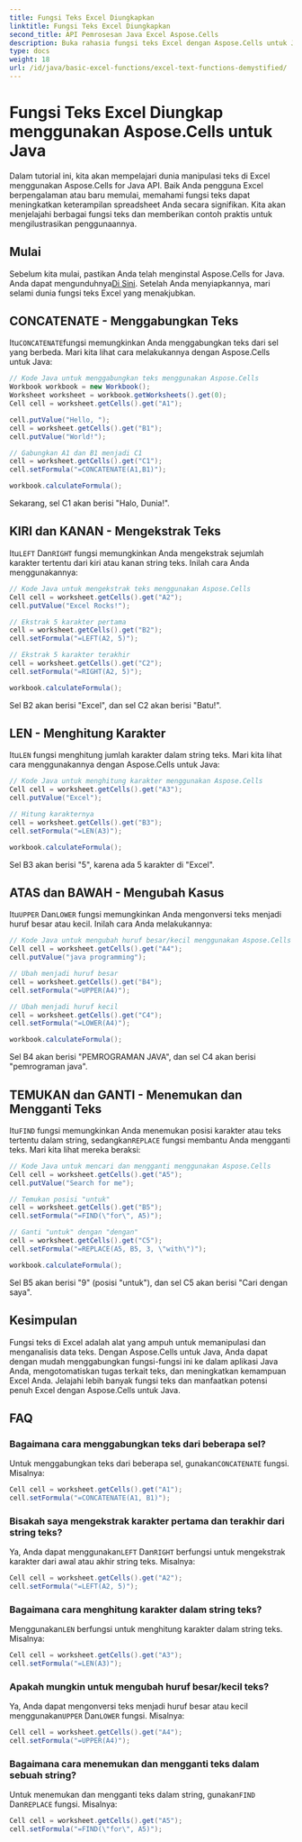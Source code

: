 ```yaml
---
title: Fungsi Teks Excel Diungkapkan
linktitle: Fungsi Teks Excel Diungkapkan
second_title: API Pemrosesan Java Excel Aspose.Cells
description: Buka rahasia fungsi teks Excel dengan Aspose.Cells untuk Java. Pelajari cara memanipulasi, mengekstrak, dan mengubah teks di Excel dengan mudah.
type: docs
weight: 18
url: /id/java/basic-excel-functions/excel-text-functions-demystified/
---
```


# Fungsi Teks Excel Diungkap menggunakan Aspose.Cells untuk Java

Dalam tutorial ini, kita akan mempelajari dunia manipulasi teks di Excel menggunakan Aspose.Cells for Java API. Baik Anda pengguna Excel berpengalaman atau baru memulai, memahami fungsi teks dapat meningkatkan keterampilan spreadsheet Anda secara signifikan. Kita akan menjelajahi berbagai fungsi teks dan memberikan contoh praktis untuk mengilustrasikan penggunaannya.

## Mulai

 Sebelum kita mulai, pastikan Anda telah menginstal Aspose.Cells for Java. Anda dapat mengunduhnya[Di Sini](https://releases.aspose.com/cells/java/). Setelah Anda menyiapkannya, mari selami dunia fungsi teks Excel yang menakjubkan.

## CONCATENATE - Menggabungkan Teks

 Itu`CONCATENATE`fungsi memungkinkan Anda menggabungkan teks dari sel yang berbeda. Mari kita lihat cara melakukannya dengan Aspose.Cells untuk Java:

```java
// Kode Java untuk menggabungkan teks menggunakan Aspose.Cells
Workbook workbook = new Workbook();
Worksheet worksheet = workbook.getWorksheets().get(0);
Cell cell = worksheet.getCells().get("A1");

cell.putValue("Hello, ");
cell = worksheet.getCells().get("B1");
cell.putValue("World!");

// Gabungkan A1 dan B1 menjadi C1
cell = worksheet.getCells().get("C1");
cell.setFormula("=CONCATENATE(A1,B1)");

workbook.calculateFormula();
```

Sekarang, sel C1 akan berisi "Halo, Dunia!".

## KIRI dan KANAN - Mengekstrak Teks

 Itu`LEFT` Dan`RIGHT` fungsi memungkinkan Anda mengekstrak sejumlah karakter tertentu dari kiri atau kanan string teks. Inilah cara Anda menggunakannya:

```java
// Kode Java untuk mengekstrak teks menggunakan Aspose.Cells
Cell cell = worksheet.getCells().get("A2");
cell.putValue("Excel Rocks!");

// Ekstrak 5 karakter pertama
cell = worksheet.getCells().get("B2");
cell.setFormula("=LEFT(A2, 5)");

// Ekstrak 5 karakter terakhir
cell = worksheet.getCells().get("C2");
cell.setFormula("=RIGHT(A2, 5)");

workbook.calculateFormula();
```

Sel B2 akan berisi "Excel", dan sel C2 akan berisi "Batu!".

## LEN - Menghitung Karakter

 Itu`LEN` fungsi menghitung jumlah karakter dalam string teks. Mari kita lihat cara menggunakannya dengan Aspose.Cells untuk Java:

```java
// Kode Java untuk menghitung karakter menggunakan Aspose.Cells
Cell cell = worksheet.getCells().get("A3");
cell.putValue("Excel");

// Hitung karakternya
cell = worksheet.getCells().get("B3");
cell.setFormula("=LEN(A3)");

workbook.calculateFormula();
```

Sel B3 akan berisi "5", karena ada 5 karakter di "Excel".

## ATAS dan BAWAH - Mengubah Kasus

 Itu`UPPER` Dan`LOWER` fungsi memungkinkan Anda mengonversi teks menjadi huruf besar atau kecil. Inilah cara Anda melakukannya:

```java
// Kode Java untuk mengubah huruf besar/kecil menggunakan Aspose.Cells
Cell cell = worksheet.getCells().get("A4");
cell.putValue("java programming");

// Ubah menjadi huruf besar
cell = worksheet.getCells().get("B4");
cell.setFormula("=UPPER(A4)");

// Ubah menjadi huruf kecil
cell = worksheet.getCells().get("C4");
cell.setFormula("=LOWER(A4)");

workbook.calculateFormula();
```

Sel B4 akan berisi "PEMROGRAMAN JAVA", dan sel C4 akan berisi "pemrograman java".

## TEMUKAN dan GANTI - Menemukan dan Mengganti Teks

 Itu`FIND` fungsi memungkinkan Anda menemukan posisi karakter atau teks tertentu dalam string, sedangkan`REPLACE` fungsi membantu Anda mengganti teks. Mari kita lihat mereka beraksi:

```java
// Kode Java untuk mencari dan mengganti menggunakan Aspose.Cells
Cell cell = worksheet.getCells().get("A5");
cell.putValue("Search for me");

// Temukan posisi "untuk"
cell = worksheet.getCells().get("B5");
cell.setFormula("=FIND(\"for\", A5)");

// Ganti "untuk" dengan "dengan"
cell = worksheet.getCells().get("C5");
cell.setFormula("=REPLACE(A5, B5, 3, \"with\")");

workbook.calculateFormula();
```

Sel B5 akan berisi "9" (posisi "untuk"), dan sel C5 akan berisi "Cari dengan saya".

## Kesimpulan

Fungsi teks di Excel adalah alat yang ampuh untuk memanipulasi dan menganalisis data teks. Dengan Aspose.Cells untuk Java, Anda dapat dengan mudah menggabungkan fungsi-fungsi ini ke dalam aplikasi Java Anda, mengotomatiskan tugas terkait teks, dan meningkatkan kemampuan Excel Anda. Jelajahi lebih banyak fungsi teks dan manfaatkan potensi penuh Excel dengan Aspose.Cells untuk Java.

## FAQ

### Bagaimana cara menggabungkan teks dari beberapa sel?

 Untuk menggabungkan teks dari beberapa sel, gunakan`CONCATENATE` fungsi. Misalnya:
```java
Cell cell = worksheet.getCells().get("A1");
cell.setFormula("=CONCATENATE(A1, B1)");
```

### Bisakah saya mengekstrak karakter pertama dan terakhir dari string teks?

 Ya, Anda dapat menggunakan`LEFT` Dan`RIGHT` berfungsi untuk mengekstrak karakter dari awal atau akhir string teks. Misalnya:
```java
Cell cell = worksheet.getCells().get("A2");
cell.setFormula("=LEFT(A2, 5)");
```

### Bagaimana cara menghitung karakter dalam string teks?

 Menggunakan`LEN` berfungsi untuk menghitung karakter dalam string teks. Misalnya:
```java
Cell cell = worksheet.getCells().get("A3");
cell.setFormula("=LEN(A3)");
```

### Apakah mungkin untuk mengubah huruf besar/kecil teks?

 Ya, Anda dapat mengonversi teks menjadi huruf besar atau kecil menggunakan`UPPER` Dan`LOWER` fungsi. Misalnya:
```java
Cell cell = worksheet.getCells().get("A4");
cell.setFormula("=UPPER(A4)");
```

### Bagaimana cara menemukan dan mengganti teks dalam sebuah string?

Untuk menemukan dan mengganti teks dalam string, gunakan`FIND` Dan`REPLACE` fungsi. Misalnya:
```java
Cell cell = worksheet.getCells().get("A5");
cell.setFormula("=FIND(\"for\", A5)");
```